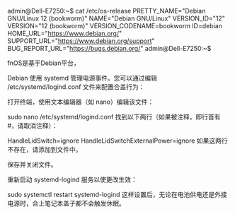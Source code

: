
admin@Dell-E7250:~$ cat /etc/os-release
PRETTY_NAME="Debian GNU/Linux 12 (bookworm)"
NAME="Debian GNU/Linux"
VERSION_ID="12"
VERSION="12 (bookworm)"
VERSION_CODENAME=bookworm
ID=debian
HOME_URL="https://www.debian.org/"
SUPPORT_URL="https://www.debian.org/support"
BUG_REPORT_URL="https://bugs.debian.org/"
admin@Dell-E7250:~$

fnOS是基于Debian平台，

Debian 使用 systemd 管理电源事件。​您可以通过编辑 /etc/systemd/logind.conf 文件来配置合盖行为：​

打开终端，使用文本编辑器（如 nano）编辑该文件：


sudo nano /etc/systemd/logind.conf
找到以下两行（如果被注释，即行首有 #，请取消注释）：​

HandleLidSwitch=ignore
HandleLidSwitchExternalPower=ignore
如果这两行不存在，请添加到文件中。

保存并关闭文件。

重新启动 systemd-logind 服务以使更改生效：

sudo systemctl restart systemd-logind
这样设置后，无论在电池供电还是外接电源时，合上笔记本盖子都不会触发休眠。​
